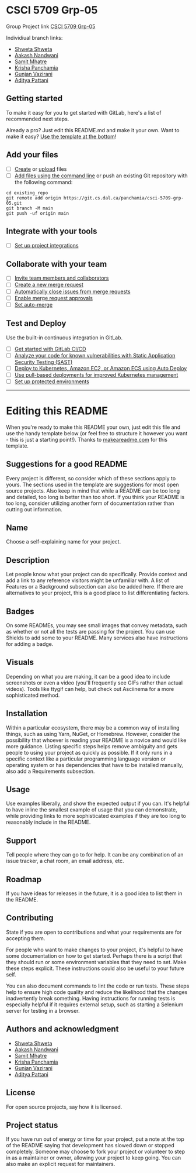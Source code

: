 # CSCI 5709 Grp-05

Group Project link
[CSCI 5709 Grp-05](https://git.cs.dal.ca/panchamia/csci-5709-grp-05/)

Individiual branch links: 
- [Shweta Shweta](https://git.cs.dal.ca/panchamia/csci-5709-grp-05/-/tree/shweta-shweta?ref_type=heads)
- [Aakash Nandwani](https://git.cs.dal.ca/panchamia/csci-5709-grp-05/-/tree/aakash-nandwani?ref_type=heads)
- [Samit Mhatre](https://git.cs.dal.ca/panchamia/csci-5709-grp-05/-/tree/samit-mhatre?ref_type=heads)
- [Krisha Panchamia](https://git.cs.dal.ca/panchamia/csci-5709-grp-05/-/tree/krisha-panchamia?ref_type=heads)
- [Gunjan Vazirani](https://git.cs.dal.ca/panchamia/csci-5709-grp-05/-/tree/gunjan-vazirani?ref_type=heads)
- [Aditya Pattani](https://git.cs.dal.ca/panchamia/csci-5709-grp-05/-/tree/aditya-pattani?ref_type=heads)

## Getting started

To make it easy for you to get started with GitLab, here's a list of recommended next steps.

Already a pro? Just edit this README.md and make it your own. Want to make it easy? [Use the template at the bottom](#editing-this-readme)!

## Add your files

- [ ] [Create](https://docs.gitlab.com/ee/user/project/repository/web_editor.html#create-a-file) or [upload](https://docs.gitlab.com/ee/user/project/repository/web_editor.html#upload-a-file) files
- [ ] [Add files using the command line](https://docs.gitlab.com/ee/gitlab-basics/add-file.html#add-a-file-using-the-command-line) or push an existing Git repository with the following command:

```
cd existing_repo
git remote add origin https://git.cs.dal.ca/panchamia/csci-5709-grp-05.git
git branch -M main
git push -uf origin main
```

## Integrate with your tools

- [ ] [Set up project integrations](https://git.cs.dal.ca/panchamia/csci-5709-grp-05/-/settings/integrations)

## Collaborate with your team

- [ ] [Invite team members and collaborators](https://docs.gitlab.com/ee/user/project/members/)
- [ ] [Create a new merge request](https://docs.gitlab.com/ee/user/project/merge_requests/creating_merge_requests.html)
- [ ] [Automatically close issues from merge requests](https://docs.gitlab.com/ee/user/project/issues/managing_issues.html#closing-issues-automatically)
- [ ] [Enable merge request approvals](https://docs.gitlab.com/ee/user/project/merge_requests/approvals/)
- [ ] [Set auto-merge](https://docs.gitlab.com/ee/user/project/merge_requests/merge_when_pipeline_succeeds.html)

## Test and Deploy

Use the built-in continuous integration in GitLab.

- [ ] [Get started with GitLab CI/CD](https://docs.gitlab.com/ee/ci/quick_start/index.html)
- [ ] [Analyze your code for known vulnerabilities with Static Application Security Testing (SAST)](https://docs.gitlab.com/ee/user/application_security/sast/)
- [ ] [Deploy to Kubernetes, Amazon EC2, or Amazon ECS using Auto Deploy](https://docs.gitlab.com/ee/topics/autodevops/requirements.html)
- [ ] [Use pull-based deployments for improved Kubernetes management](https://docs.gitlab.com/ee/user/clusters/agent/)
- [ ] [Set up protected environments](https://docs.gitlab.com/ee/ci/environments/protected_environments.html)

***

# Editing this README

When you're ready to make this README your own, just edit this file and use the handy template below (or feel free to structure it however you want - this is just a starting point!). Thanks to [makeareadme.com](https://www.makeareadme.com/) for this template.

## Suggestions for a good README

Every project is different, so consider which of these sections apply to yours. The sections used in the template are suggestions for most open source projects. Also keep in mind that while a README can be too long and detailed, too long is better than too short. If you think your README is too long, consider utilizing another form of documentation rather than cutting out information.

## Name
Choose a self-explaining name for your project.

## Description
Let people know what your project can do specifically. Provide context and add a link to any reference visitors might be unfamiliar with. A list of Features or a Background subsection can also be added here. If there are alternatives to your project, this is a good place to list differentiating factors.

## Badges
On some READMEs, you may see small images that convey metadata, such as whether or not all the tests are passing for the project. You can use Shields to add some to your README. Many services also have instructions for adding a badge.

## Visuals
Depending on what you are making, it can be a good idea to include screenshots or even a video (you'll frequently see GIFs rather than actual videos). Tools like ttygif can help, but check out Asciinema for a more sophisticated method.

## Installation
Within a particular ecosystem, there may be a common way of installing things, such as using Yarn, NuGet, or Homebrew. However, consider the possibility that whoever is reading your README is a novice and would like more guidance. Listing specific steps helps remove ambiguity and gets people to using your project as quickly as possible. If it only runs in a specific context like a particular programming language version or operating system or has dependencies that have to be installed manually, also add a Requirements subsection.

## Usage
Use examples liberally, and show the expected output if you can. It's helpful to have inline the smallest example of usage that you can demonstrate, while providing links to more sophisticated examples if they are too long to reasonably include in the README.

## Support
Tell people where they can go to for help. It can be any combination of an issue tracker, a chat room, an email address, etc.

## Roadmap
If you have ideas for releases in the future, it is a good idea to list them in the README.

## Contributing
State if you are open to contributions and what your requirements are for accepting them.

For people who want to make changes to your project, it's helpful to have some documentation on how to get started. Perhaps there is a script that they should run or some environment variables that they need to set. Make these steps explicit. These instructions could also be useful to your future self.

You can also document commands to lint the code or run tests. These steps help to ensure high code quality and reduce the likelihood that the changes inadvertently break something. Having instructions for running tests is especially helpful if it requires external setup, such as starting a Selenium server for testing in a browser.

## Authors and acknowledgment
- [Shweta Shweta](https://git.cs.dal.ca/panchamia/csci-5709-grp-05/-/tree/shweta-shweta?ref_type=heads)
- [Aakash Nandwani](https://git.cs.dal.ca/panchamia/csci-5709-grp-05/-/tree/aakash-nandwani?ref_type=heads)
- [Samit Mhatre](https://git.cs.dal.ca/panchamia/csci-5709-grp-05/-/tree/samit-mhatre?ref_type=heads)
- [Krisha Panchamia](https://git.cs.dal.ca/panchamia/csci-5709-grp-05/-/tree/krisha-panchamia?ref_type=heads)
- [Gunjan Vazirani](https://git.cs.dal.ca/panchamia/csci-5709-grp-05/-/tree/gunjan-vazirani?ref_type=heads)
- [Aditya Pattani](https://git.cs.dal.ca/panchamia/csci-5709-grp-05/-/tree/aditya-pattani?ref_type=heads)

## License
For open source projects, say how it is licensed.

## Project status
If you have run out of energy or time for your project, put a note at the top of the README saying that development has slowed down or stopped completely. Someone may choose to fork your project or volunteer to step in as a maintainer or owner, allowing your project to keep going. You can also make an explicit request for maintainers.
